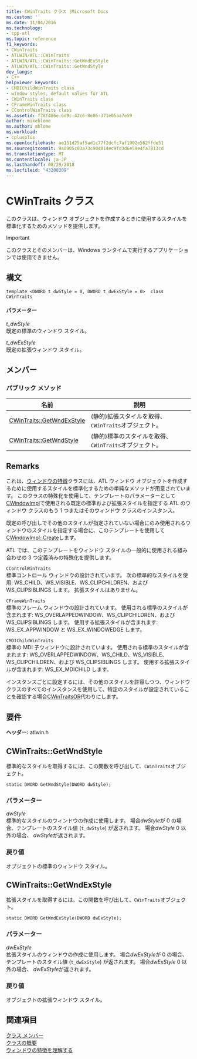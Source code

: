 ```yaml
---
title: CWinTraits クラス |Microsoft Docs
ms.custom: ''
ms.date: 11/04/2016
ms.technology:
- cpp-atl
ms.topic: reference
f1_keywords:
- CWinTraits
- ATLWIN/ATL::CWinTraits
- ATLWIN/ATL::CWinTraits::GetWndExStyle
- ATLWIN/ATL::CWinTraits::GetWndStyle
dev_langs:
- C++
helpviewer_keywords:
- CMDIChildWinTraits class
- window styles, default values for ATL
- CWinTraits class
- CFrameWinTraits class
- CControlWinTraits class
ms.assetid: f78f486e-6d9c-42c6-8e86-371e05aa7e59
author: mikeblome
ms.author: mblome
ms.workload:
- cplusplus
ms.openlocfilehash: ae151d25af5ad1c77f2dcfc7af1902e562ffde51
ms.sourcegitcommit: 9a0905c03a73c904014ec9fd3d6e59e4fa7813cd
ms.translationtype: MT
ms.contentlocale: ja-JP
ms.lasthandoff: 08/29/2018
ms.locfileid: "43208309"
---
```

# <a name="cwintraits-class"></a>CWinTraits クラス
このクラスは、ウィンドウ オブジェクトを作成するときに使用するスタイルを標準化するためのメソッドを提供します。  
  
> [!IMPORTANT]
>  このクラスとそのメンバーは、Windows ランタイムで実行するアプリケーションでは使用できません。  
  
## <a name="syntax"></a>構文  
  
```
template <DWORD t_dwStyle = 0, DWORD t_dwExStyle = 0>  class CWinTraits
```  
  
#### <a name="parameters"></a>パラメーター  
 *t_dwStyle*  
 既定の標準のウィンドウ スタイル。  
  
 *t_dwExStyle*  
 既定の拡張ウィンドウ スタイル。  
  
## <a name="members"></a>メンバー  
  
### <a name="public-methods"></a>パブリック メソッド  
  
|名前|説明|  
|----------|-----------------|  
|[CWinTraits::GetWndExStyle](#getwndexstyle)|(静的)拡張スタイルを取得、`CWinTraits`オブジェクト。|  
|[CWinTraits::GetWndStyle](#getwndstyle)|(静的)標準のスタイルを取得、`CWinTraits`オブジェクト。|  
  
## <a name="remarks"></a>Remarks  
 これは、[ウィンドウの特徴](../../atl/understanding-window-traits.md)クラスには、ATL ウィンドウ オブジェクトを作成するために使用するスタイルを標準化するための単純なメソッドが用意されています。 このクラスの特殊化を使用して、テンプレートのパラメーターとして[CWindowImpl](../../atl/reference/cwindowimpl-class.md)で使用される既定の標準および拡張スタイルを指定する ATL のウィンドウ クラスのもう 1 つまたはそのウィンドウ クラスのインスタンス。  
  
 既定の呼び出しでその他のスタイルが指定されていない場合にのみ使用されるウィンドウのスタイルを指定する場合に、このテンプレートを使用して[CWindowImpl::Create](../../atl/reference/cwindowimpl-class.md#create)します。  
  
 ATL では、このテンプレートをウィンドウ スタイルの一般的に使用される組み合わせの 3 つ定義済みの特殊化を提供します。  
  
 `CControlWinTraits`  
 標準コントロール ウィンドウの設計されています。 次の標準的なスタイルを使用: WS_CHILD、WS_VISIBLE、WS_CLIPCHILDREN、および WS_CLIPSIBLINGS します。 拡張スタイルはありません。  
  
 `CFrameWinTraits`  
 標準のフレーム ウィンドウの設計されています。 使用される標準のスタイルが含まれます: WS_OVERLAPPEDWINDOW、WS_CLIPCHILDREN、および WS_CLIPSIBLINGS します。 使用する拡張スタイルが含まれます: WS_EX_APPWINDOW と WS_EX_WINDOWEDGE します。  
  
 `CMDIChildWinTraits`  
 標準の MDI 子ウィンドウに設計されています。 使用される標準のスタイルが含まれます: WS_OVERLAPPEDWINDOW、WS_CHILD、WS_VISIBLE、WS_CLIPCHILDREN、および WS_CLIPSIBLINGS します。 使用する拡張スタイルが含まれます: WS_EX_MDICHILD します。  
  
 インスタンスごとに設定するには、その他のスタイルを許容しつつ、ウィンドウ クラスのすべてのインスタンスを使用して、特定のスタイルが設定されていることを確認する場合[CWinTraitsOR](../../atl/reference/cwintraitsor-class.md)代わりにします。  
  
## <a name="requirements"></a>要件  
 **ヘッダー:** atlwin.h  
  
##  <a name="getwndstyle"></a>  CWinTraits::GetWndStyle  
 標準的なスタイルを取得するには、この関数を呼び出して、`CWinTraits`オブジェクト。  
  
```
static DWORD GetWndStyle(DWORD dwStyle);
```  
  
### <a name="parameters"></a>パラメーター  
 *dwStyle*  
 標準的なスタイルのウィンドウの作成に使用します。 場合*dwStyle*が 0 の場合、テンプレートのスタイル値 (`t_dwStyle`) が返されます。 場合*dwStyle* 0 以外の場合、 *dwStyle*が返されます。  
  
### <a name="return-value"></a>戻り値  
 オブジェクトの標準のウィンドウ スタイル。  
  
##  <a name="getwndexstyle"></a>  CWinTraits::GetWndExStyle  
 拡張スタイルを取得するには、この関数を呼び出して、`CWinTraits`オブジェクト。  
  
```
static DWORD GetWndExStyle(DWORD dwExStyle);
```  
  
### <a name="parameters"></a>パラメーター  
 *dwExStyle*  
 拡張スタイルのウィンドウの作成に使用します。 場合*dwExStyle*が 0 の場合、テンプレートのスタイル値 (`t_dwExStyle`) が返されます。 場合*dwExStyle* 0 以外の場合、 *dwExStyle*が返されます。  
  
### <a name="return-value"></a>戻り値  
 オブジェクトの拡張ウィンドウ スタイル。  
  
## <a name="see-also"></a>関連項目  
 [クラス メンバー](https://msdn.microsoft.com/dbe6a147-3f01-4aea-a3fb-fe6ebadc31f8)   
 [クラスの概要](../../atl/atl-class-overview.md)   
 [ウィンドウの特徴を理解する](../../atl/understanding-window-traits.md)
